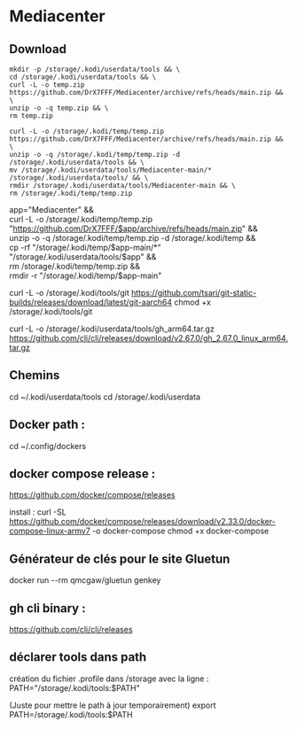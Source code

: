 # Mediacenter


## Download
```
mkdir -p /storage/.kodi/userdata/tools && \
cd /storage/.kodi/userdata/tools && \
curl -L -o temp.zip https://github.com/DrX7FFF/Mediacenter/archive/refs/heads/main.zip && \
unzip -o -q temp.zip && \
rm temp.zip
```

```
curl -L -o /storage/.kodi/temp/temp.zip https://github.com/DrX7FFF/Mediacenter/archive/refs/heads/main.zip && \
unzip -o -q /storage/.kodi/temp/temp.zip -d /storage/.kodi/userdata/tools && \
mv /storage/.kodi/userdata/tools/Mediacenter-main/* /storage/.kodi/userdata/tools/ && \
rmdir /storage/.kodi/userdata/tools/Mediacenter-main && \
rm /storage/.kodi/temp/temp.zip
```

app="Mediacenter" && \
curl -L -o /storage/.kodi/temp/temp.zip "https://github.com/DrX7FFF/$app/archive/refs/heads/main.zip" && \
unzip -o -q /storage/.kodi/temp/temp.zip -d /storage/.kodi/temp && \
cp -rf "/storage/.kodi/temp/$app-main/*" "/storage/.kodi/userdata/tools/$app" && \
rm /storage/.kodi/temp/temp.zip && \
rmdir -r "/storage/.kodi/temp/$app-main"



curl -L -o /storage/.kodi/tools/git https://github.com/tsari/git-static-builds/releases/download/latest/git-aarch64
chmod +x /storage/.kodi/tools/git




curl -L -o /storage/.kodi/userdata/tools/gh_arm64.tar.gz https://github.com/cli/cli/releases/download/v2.67.0/gh_2.67.0_linux_arm64.tar.gz

## Chemins
cd ~/.kodi/userdata/tools
cd /storage/.kodi/userdata

## Docker path :
cd ~/.config/dockers

## docker compose release :
https://github.com/docker/compose/releases

install :
curl -SL https://github.com/docker/compose/releases/download/v2.33.0/docker-compose-linux-armv7 -o docker-compose
chmod +x docker-compose


## Générateur de clés pour le site Gluetun
docker run --rm qmcgaw/gluetun genkey

## gh cli binary :
https://github.com/cli/cli/releases

## déclarer tools dans path
création du fichier .profile dans /storage avec la ligne :
PATH="/storage/.kodi/tools:$PATH"

(Juste pour mettre le path à jour temporairement)
export PATH=/storage/.kodi/tools:$PATH

